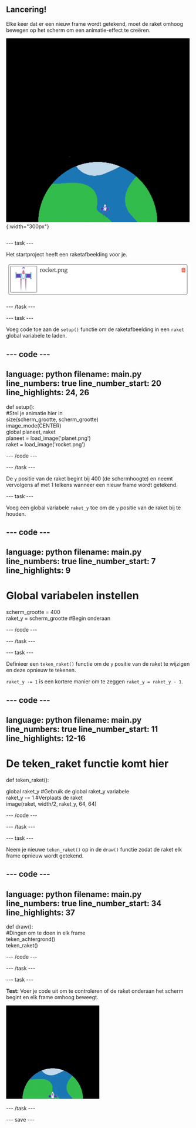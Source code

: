 ## Lancering!

<div style="display: flex; flex-wrap: wrap">
<div style="flex-basis: 200px; flex-grow: 1; margin-right: 15px;">
Elke keer dat er een nieuw frame wordt getekend, moet de raket omhoog bewegen op het scherm om een animatie-effect te creëren.
</div>
<div>

![Een raket die met een constante snelheid van de onderkant naar de bovenkant van het scherm vliegt.](images/fly.gif){:width="300px"}

</div>
</div>

--- task ---

Het startproject heeft een raketafbeelding voor je.

![Afbeelding van de raket in de Trinket-beeldbibliotheek.](images/trinket_rocket_image.png)

--- /task ---

--- task ---

Voeg code toe aan de `setup()` functie om de raketafbeelding in een `raket` global variabele te laden.

--- code ---
---
language: python filename: main.py line_numbers: true line_number_start: 20
line_highlights: 24, 26
---

def setup():   
#Stel je animatie hier in   
size(scherm_grootte, scherm_grootte)   
image_mode(CENTER)   
global planeet, raket   
planeet = load_image('planet.png')    
raket = load_image('rocket.png')

--- /code ---

--- /task ---

De `y` positie van de raket begint bij 400 (de schermhoogte) en neemt vervolgens af met 1 telkens wanneer een nieuw frame wordt getekend.

--- task ---

Voeg een global variabele `raket_y` toe om de `y` positie van de raket bij te houden.

--- code ---
---
language: python filename: main.py line_numbers: true line_number_start: 7
line_highlights: 9
---

# Global variabelen instellen
scherm_grootte = 400    
raket_y = scherm_grootte #Begin onderaan

--- /code ---

--- /task ---

--- task ---

Definieer een `teken_raket()` functie om de `y` positie van de raket te wijzigen en deze opnieuw te tekenen.

`raket_y -= 1` is een kortere manier om te zeggen `raket_y = raket_y - 1`.

--- code ---
---
language: python filename: main.py line_numbers: true line_number_start: 11
line_highlights: 12-16
---

# De teken_raket functie komt hier
def teken_raket():

  global raket_y #Gebruik de global raket_y variabele    
raket_y -= 1 #Verplaats de raket    
image(raket, width/2, raket_y, 64, 64)


--- /code ---

--- /task ---

--- task ---

Neem je nieuwe `teken_raket()` op in de `draw()` functie zodat de raket elk frame opnieuw wordt getekend.

--- code ---
---
language: python filename: main.py line_numbers: true line_number_start: 34
line_highlights: 37
---

def draw():   
#Dingen om te doen in elk frame   
teken_achtergrond()   
teken_raket()


--- /code ---

--- /task ---

--- task ---

**Test:** Voer je code uit om te controleren of de raket onderaan het scherm begint en elk frame omhoog beweegt.

![Afbeelding van de raket halverwege het scherm.](images/trinket_rocket_fly.gif)

--- /task ---

--- save ---

